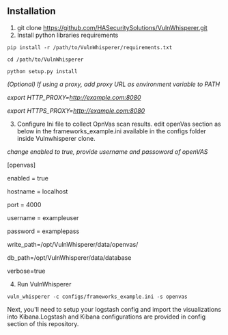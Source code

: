 ## Installation
1. git clone https://github.com/HASecuritySolutions/VulnWhisperer.git 
2. Install python libraries requirements

`pip install -r /path/to/VulnWhisperer/requirements.txt`

`cd /path/to/VulnWhisperer`

`python setup.py install`

*(Optional) If using a proxy, add proxy URL as environment variable to PATH*

*export HTTP_PROXY=http://example.com:8080*

*export HTTPS_PROXY=http://example.com:8080*

3. Configure Ini file to collect OpnVas scan results. edit openVas section as below in the frameworks_example.ini available in the configs folder inside Vulnwhisperer clone.

*change enabled to true, provide username and passoword of openVAS*

[openvas]

enabled = true

hostname = localhost

port = 4000

username = exampleuser

password = examplepass

write_path=/opt/VulnWhisperer/data/openvas/

db_path=/opt/VulnWhisperer/data/database

verbose=true


4. Run VulnWhisperer

`vuln_whisperer -c configs/frameworks_example.ini -s openvas`

Next, you'll need to setup your logstash config and import the visualizations into Kibana.Logstash and Kibana configurations are provided in config section of this repository.
